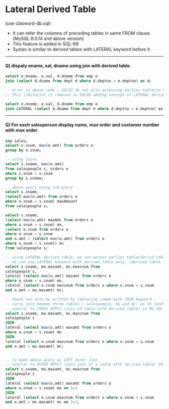 # Lateral Derived Table

(use clasword-db.sql)

- It can refer the columns of preceding tables in same FROM clause (MySQL 8.0.14 and above version)
- This feature is added in SQL-99
- Systax is similar to derived tables with LATERAL keyword before it.

----

#### Q) dispaly ename, sal, dname using join with derived table.

```SQL
select e.ename, e.sal, d.dname from emp e
join (select d.dname from dept d where d.deptno = e.deptno) as d;

-- error in above code : SQL92 do not allw accessing earlier table(in FROM clause) reference inside the dereived table.
-- This limitation is removed in SQL99 adding concept of LATERAL derived tables.

select e.ename, e.sal, d.dname from emp e
join LATERAL (select d.dname from dept d where d.deptno = e.deptno) as d;
```

----

#### Q) For each salesperson display name, max order and customer number with max order.  

```SQL
use sales;
select o.snum, max(o.amt) from orders o
group by o.snum;

-- using joins
select s.sname, max(o.amt) 
from salespeople s, orders o
where s.snum = o.snum
group by s.sname;

-- above query using sub-query
select s.sname,
(select max(o.amt) from orders o
where o.snum = s.snum) maxAmount
from salespeople s;

select s.sname,
(select max(o.amt) maxAmt from orders o
where o.snum = s.snum) mo,
(select o.cnum from orders o 
where o.snum = s.snum
and o.amt = (select max(o.amt) from orders o
where o.snum = s.snum)) mc
from salespeople s;

-- using LATERAL derived table, we can access earlier table/derivd table column.
-- we can use LATERAL keyword with derived table only. (derived table is sub-query in FROM clause)
select s.sname, mo.maxamt, mc.maxcnum from 
salespeople s,
lateral (select max(o.amt) maxamt from orders o
where o.snum = s.snum) mo,
lateral (select o.cnum maxcnum from orders o where o.snum = s.snum
and o.amt = mo.maxamt) mc;

-- above can also be written by replacing comma with JOIN keyword :
-- corss join beween three tables ( salespeople, mo and mc) as no condition on join provided.
-- similar to CROSS APPLY (join of table with derived table) in MS-SQL server
select s.sname, mo.maxamt, mc.maxcnum from 
salespeople s
JOIN
lateral (select max(o.amt) maxamt from orders o
where o.snum = s.snum) mo
JOIN
lateral (select o.cnum maxcnum from orders o where o.snum = s.snum
and o.amt = mo.maxamt) mc;


-- to make aboce query as LEFT outer join
-- similar to OUTER APPLY (join join of a table with derived table) IN MS-SQL server
select s.sname, mo.maxamt, mc.maxcnum from 
salespeople s
JOIN
lateral (select max(o.amt) maxamt from orders o
where o.snum = s.snum) mo on 1=1
JOIN
lateral (select o.cnum maxcnum from orders o where o.snum = s.snum
and o.amt = mo.maxamt) mc on 1=1;

```
